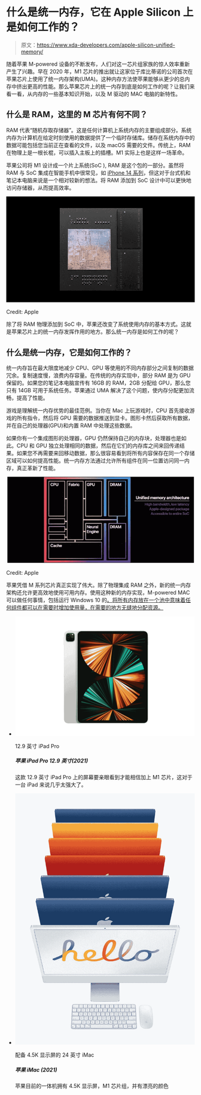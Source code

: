 # 什么是统一内存，它在 Apple Silicon 上是如何工作的？

> 原文：<https://www.xda-developers.com/apple-silicon-unified-memory/>

随着苹果 M-powered 设备的不断发布，人们对这一芯片组家族的惊人效率重新产生了兴趣。早在 2020 年，M1 芯片的推出就让这家位于库比蒂诺的公司首次在苹果芯片上使用了统一内存架构(UMA)。这种内存方法使苹果能够从更少的总内存中挤出更高的性能。那么苹果芯片上的统一内存到底是如何工作的呢？让我们来看一看，从内存的一些基本知识开始，以及 M 驱动的 MAC 电脑的新特性。

## 什么是 RAM，这里的 M 芯片有何不同？

RAM 代表“随机存取存储器”。这是任何计算机上系统内存的主要组成部分。系统内存为计算机在给定时刻使用的数据提供了一个临时存储库。储存在系统内存中的数据可能包括您当前正在查看的文件，以及 macOS 需要的文件。传统上，RAM 在物理上是一根长棍，可以插入主板上的插槽。M1 实际上也是这样一场革命。

苹果公司将 M1 设计成一个片上系统(SoC ), RAM 是这个包的一部分。虽然将 RAM 与 SoC 集成在智能手机中很常见，如 [iPhone 14 系列](https://www.xda-developers.com/apple-iphone-14)，但这对于台式机和笔记本电脑来说是一个相对较新的想法。将 RAM 添加到 SoC 设计中可以更快地访问存储器，从而提高效率。

 <picture>![This image shows the new M1 SoC design, with RAM integrated. ](img/b88aa04e8b86a0728860a7bb28e73885.png)</picture> 

Credit: Apple

除了将 RAM 物理添加到 SoC 中，苹果还改变了系统使用内存的基本方式。这就是苹果芯片上的统一内存发挥作用的地方。那么统一内存是如何工作的呢？

## 什么是统一内存，它是如何工作的？

统一内存旨在最大限度地减少 CPU、GPU 等使用的不同内存部分之间复制的数据冗余。复制速度慢，浪费内存容量。在传统的内存实现中，部分 RAM 是为 GPU 保留的。如果您的笔记本电脑宣传有 16GB 的 RAM，2GB 分配给 GPU，那么您只有 14GB 可用于系统任务。苹果通过 UMA 解决了这个问题，使内存分配更加流畅，提高了性能。

游戏是理解统一内存优势的最佳范例。当你在 Mac 上玩游戏时，CPU 首先接收游戏的所有指令，然后将 GPU 需要的数据推送到显卡。图形卡然后获取所有数据，并在自己的处理器(GPU)和内置 RAM 中处理这些数据。

如果你有一个集成图形的处理器，GPU 仍然保持自己的内存块，处理器也是如此。CPU 和 GPU 独立处理相同的数据，然后在它们的内存库之间来回传递结果。如果您不再需要来回移动数据，那么很容易看到将所有内容保存在同一个存储区域可以如何提高性能。统一内存方法通过允许所有组件在同一位置访问同一内存，真正革新了性能。

 <picture>![seamless allocation of high bandwidth unified memory](img/0759d65a786dd4a409e6eed7b5cab934.png)</picture> 

Credit: Apple

苹果凭借 M 系列芯片真正实现了伟大。除了物理集成 RAM 之外，新的统一内存架构还允许更高效地使用可用内存。使用这种新的内存实现，M-powered MAC 可以做任何事情，包括运行 Windows 10 的[。将所有内存放在一个池中意味着任何组件都可以在需要时增加使用量，在需要的地方无缝地分配资源。](https://www.xda-developers.com/apple-m1-imac-run-windows-10/)

*   <picture>![The 12.9-inch iPad Pro comes with the powerful Apple M1 processor and a stunning mini-LED display.](img/99b89d94574484cef3f7cff61838a257.png)</picture>

    12.9 英寸 iPad Pro

    ##### 苹果 iPad Pro 12.9 英寸(2021)

    这款 12.9 英寸 iPad Pro 上的屏幕要亲眼看到才能相信加上 M1 芯片，这对于一台 iPad 来说几乎太强大了。

*   <picture>![Apple's new all-in-one has a 4.5K display, an M1 chipset, and comes in pretty colors.](img/e0e563b135bfd36fa0499bc6370388b2.png)</picture>

    配备 4.5K 显示屏的 24 英寸 iMac

    ##### 苹果 iMac (2021)

    苹果目前的一体机拥有 4.5K 显示屏，M1 芯片组，并有漂亮的颜色